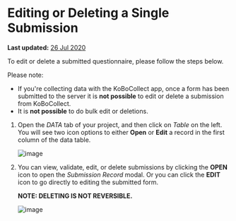 # Editing or Deleting a Single Submission
**Last updated:** <a href="https://github.com/kobotoolbox/docs/blob/6ef4dac6cafabd56d92a72a0ccd04fd29047667f/source/howto_edit_single_submissions.md" class="reference">26 Jul 2020</a>

To edit or delete a submitted questionnaire, please follow the steps below. 

Please note: 

* If you're collecting data with the KoBoCollect app, once a form has been submitted to the server it is **not possible** to edit or delete a submission from KoBoCollect.  
* It is **not possible** to do bulk edit or deletions.


1. Open the *DATA* tab of your project, and then click on *Table* on the left. You will see two icon options to either **Open** or **Edit** a record in the first column of the data table. 

    ![image](/images/howto_edit_single_submissions/data.jpg)

2. You can view, validate, edit, or delete submissions by clicking the **OPEN** icon to open the *Submission Record* modal. Or you can click the **EDIT** icon to go directly to editing the submitted form.

    **NOTE: DELETING IS NOT REVERSIBLE.**

    ![image](/images/howto_edit_single_submissions/edit.jpg)
